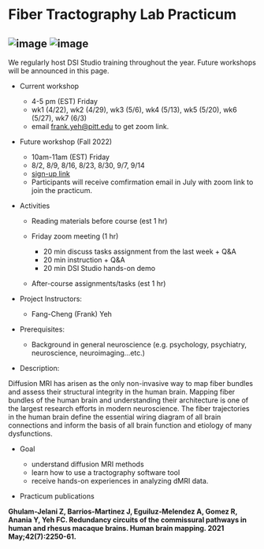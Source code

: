 # Fiber Tractography Lab Practicum

![image](https://user-images.githubusercontent.com/275569/149856247-7315a680-fda4-417e-9028-6f6552a56ed6.png)
![image](https://user-images.githubusercontent.com/275569/149856299-a2277a1a-8d6b-41ad-a6e8-f81f4dba0344.png)
---

We regularly host DSI Studio training throughout the year. Future workshops will be announced in this page.

- Current workshop
  - 4-5 pm (EST) Friday 
  - wk1 (4/22), wk2 (4/29), wk3 (5/6), wk4 (5/13), wk5 (5/20), wk6 (5/27), wk7 (6/3)
  - email frank.yeh@pitt.edu to get zoom link.

- Future workshop (Fall 2022)
  - 10am-11am (EST) Friday
  - 8/2, 8/9, 8/16, 8/23, 8/30, 9/7, 9/14
  - [sign-up link](https://forms.gle/8X9RynCwohwCSmWa7)
  - Participants will receive comfirmation email in July with zoom link to join the practicum.

- Activities
  - Reading materials before course (est 1 hr)
  - Friday zoom meeting (1 hr)
  
    - 20 min discuss tasks assignment from the last week + Q&A
    - 20 min instruction + Q&A
    - 20 min DSI Studio hands-on demo
  
  - After-course assignments/tasks (est 1 hr)

- Project Instructors:

  - Fang-Cheng (Frank) Yeh

- Prerequisites:

  - Background in general neuroscience (e.g. psychology, psychiatry, neuroscience, neuroimaging…etc.)

- Description:

Diffusion MRI has arisen as the only non-invasive way to map fiber bundles and assess their structural integrity in the human brain. Mapping fiber bundles of the human brain and understanding their architecture is one of the largest research efforts in modern neuroscience. The fiber trajectories in the human brain define the essential wiring diagram of all brain connections and inform the basis of all brain function and etiology of many dysfunctions.

- Goal

  - understand diffusion MRI methods
  - learn how to use a tractography software tool
  - receive hands-on experiences in analyzing dMRI data.


- Practicum publications

**Ghulam‐Jelani Z, Barrios‐Martinez J, Eguiluz‐Melendez A, Gomez R, Anania Y, Yeh FC. Redundancy circuits of the commissural pathways in human and rhesus macaque brains. Human brain mapping. 2021 May;42(7):2250-61.**
